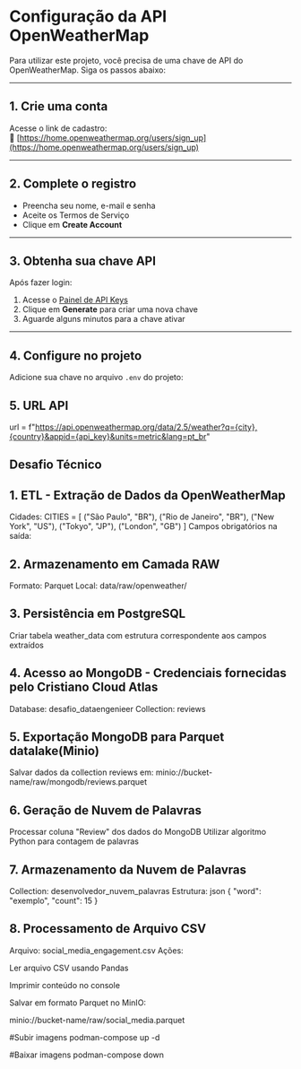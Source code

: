 # Configuração da API OpenWeatherMap

Para utilizar este projeto, você precisa de uma chave de API do OpenWeatherMap. Siga os passos abaixo:

---

## 1. Crie uma conta

Acesse o link de cadastro:  
🔗 [https://home.openweathermap.org/users/sign_up](https://home.openweathermap.org/users/sign_up)

---

## 2. Complete o registro

- Preencha seu nome, e-mail e senha  
- Aceite os Termos de Serviço  
- Clique em **Create Account**

---

## 3. Obtenha sua chave API

Após fazer login:  
1. Acesse o [Painel de API Keys](https://home.openweathermap.org/api_keys)  
2. Clique em **Generate** para criar uma nova chave  
3. Aguarde alguns minutos para a chave ativar

---

## 4. Configure no projeto

Adicione sua chave no arquivo `.env` do projeto:

## 5. URL API 
url = f"https://api.openweathermap.org/data/2.5/weather?q={city},{country}&appid={api_key}&units=metric&lang=pt_br"
## Desafio Técnico
## 1. ETL - Extração de Dados da OpenWeatherMap
Cidades:
CITIES = [
    ("São Paulo", "BR"),
    ("Rio de Janeiro", "BR"),
    ("New York", "US"),
    ("Tokyo", "JP"),
    ("London", "GB")
]
Campos obrigatórios na saída:


## 2. Armazenamento em Camada RAW
Formato: Parquet
Local: data/raw/openweather/
## 3. Persistência em PostgreSQL
Criar tabela weather_data com estrutura correspondente aos campos extraídos
## 4. Acesso ao MongoDB - Credenciais fornecidas pelo Cristiano Cloud Atlas
Database: desafio_dataengenieer
Collection: reviews

## 5. Exportação MongoDB para Parquet datalake(Minio)
Salvar dados da collection reviews em:
minio://bucket-name/raw/mongodb/reviews.parquet
## 6. Geração de Nuvem de Palavras
Processar coluna "Review" dos dados do MongoDB
Utilizar algoritmo Python para contagem de palavras

## 7. Armazenamento da Nuvem de Palavras
Collection: desenvolvedor_nuvem_palavras
Estrutura:
json
{
  "word": "exemplo",
  "count": 15
}
## 8. Processamento de Arquivo CSV
Arquivo: social_media_engagement.csv
Ações:

Ler arquivo CSV usando Pandas

Imprimir conteúdo no console

Salvar em formato Parquet no MinIO:

minio://bucket-name/raw/social_media.parquet


#Subir imagens
podman-compose up -d

#Baixar imagens
podman-compose down